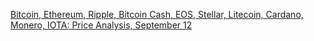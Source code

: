 [Bitcoin, Ethereum, Ripple, Bitcoin Cash, EOS, Stellar, Litecoin, Cardano, Monero, IOTA: Price Analysis, September 12](https://cointelegraph.com/news/bitcoin-ethereum-ripple-bitcoin-cash-eos-stellar-litecoin-cardano-monero-iota-price-analysis-september-12)